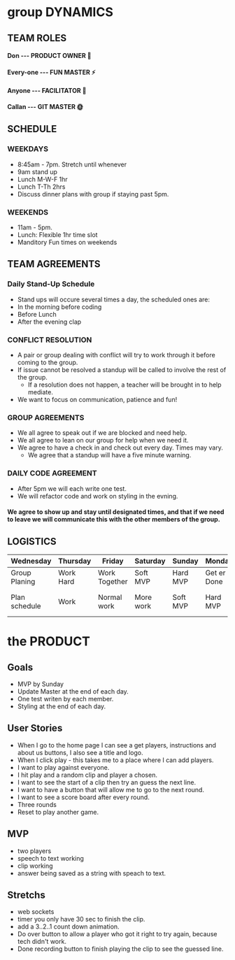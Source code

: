 # group DYNAMICS
## TEAM ROLES ##

#### Don --- PRODUCT OWNER :guitar:
#### Every-one --- FUN MASTER :zap:
#### Anyone --- FACILITATOR :cactus:
#### Callan --- GIT MASTER :sun_with_face:

## SCHEDULE ##

### WEEKDAYS
- 8:45am - 7pm. Stretch until whenever
- 9am stand up
- Lunch M-W-F 1hr
- Lunch T-Th 2hrs
- Discuss dinner plans with group if staying past 5pm.

### WEEKENDS
- 11am - 5pm.
- Lunch: Flexible 1hr time slot
- Manditory Fun times on weekends

## TEAM AGREEMENTS ##

### Daily Stand-Up Schedule
- Stand ups will occure several times a day, the scheduled ones are:
- In the morning before coding
- Before Lunch
- After the evening clap

### CONFLICT RESOLUTION
- A pair or group dealing with conflict will try to work through it before coming to the group.
- If issue cannot be resolved a standup will be called to involve the rest of the group.
    - If a resolution does not happen, a teacher will be brought in to help mediate.
- We want to focus on communication, patience and fun!

### GROUP AGREEMENTS
- We all agree to speak out if we are blocked and need help.
- We all agree to lean on our group for help when we need it.
- We agree to have a check in and check out every day. Times may vary.
    - We agree that a standup will have a five minute warning.

### DAILY CODE AGREEMENT
- After 5pm we will each write one test.
- We will refactor code and work on styling in the evning.
#### **We agree to show up and stay until designated times, and that if we need to leave we will communicate this with the other members of the group.**

## LOGISTICS

Wednesday | Thursday | Friday | Saturday | Sunday | Monday | Tuesday | Wednesday | Thursday
|-------------------|------------------|-------------------|-------------------|------------------|-------------------|------------------|-------------------|-------------------|
|Group Planing        | Work Hard      |Work Together      | Soft MVP       | Hard MVP    | Get er Done      | Final/ Stretch   | Product Refactor  |Presenting prep  |
| Plan schedule       | Work             |   Normal work        |     More work        | Soft MVP   | Hard MVP | Feature Freeze 12am    |Code freeze 12am  |Presentation Prep   |

# the PRODUCT

## Goals
- MVP by Sunday 
- Update Master at the end of each day.
- One test writen by each member. 
- Styling at the end of each day.

## User Stories
- When I go to the home page I can see a get players, instructions and about us buttons, I also see a title and logo.
- When I click play - this takes me to a place where I can add players.
- I want to play against everyone.
- I hit play and a random clip and player a chosen.
- I want to see the start of a clip then try an guess the next line.
- I want to have a button that will allow me to go to the next round.
- I want to see a score board after every round.
- Three rounds
- Reset to play another game. 


## MVP
- two players
- speech to text working
- clip working
- answer being saved as a string with speach to text. 

## Stretchs
- web sockets
- timer you only have 30 sec to finish the clip.
- add a 3..2..1 count down animation. 
- Do over button to allow a player who got it right to try again, because tech didn't work.
- Done recording button to finish playing the clip to see the guessed line. 
